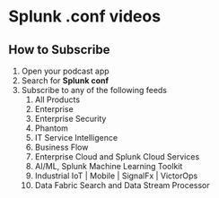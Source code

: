 # Splunk .conf videos

## How to Subscribe
1. Open your podcast app
1. Search for **Splunk conf**
1. Subscribe to any of the following feeds
   1. All Products
   1. Enterprise
   1. Enterprise Security
   1. Phantom
   1. IT Service Intelligence
   1. Business Flow
   1. Enterprise Cloud and Splunk Cloud Services
   1. AI/ML, Splunk Machine Learning Toolkit
   1. Industrial IoT | Mobile | SignalFx | VictorOps
   1. Data Fabric Search and Data Stream Processor
